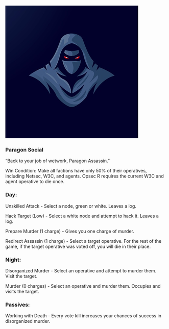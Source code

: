 ![paragonassassin.png](Images/paragonassassin.png)

### **Paragon Social**

“Back to your job of wetwork, Paragon Assassin.”

Win Condition: Make all factions have only 50% of their operatives, including Netsec, W3C, and agents. Opsec R requires the current W3C and agent operative to die once.

### **Day:**

Unskilled Attack - Select a node, green or white. Leaves a log.

Hack Target (Low) - Select a white node and attempt to hack it. Leaves a log.

Prepare Murder (1 charge) - Gives you one charge of murder.

Redirect Assassin (1 charge) - Select a target operative. For the rest of the game, if the target operative was voted off, you will die in their place.

### **Night:**

Disorganized Murder - Select an operative and attempt to murder them. Visit the target.

Murder (0 charges) - Select an operative and murder them. Occupies and visits the target.

### **Passives:**

Working with Death - Every vote kill increases your chances of success in disorganized murder.